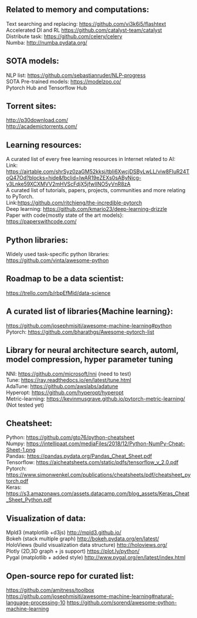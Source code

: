 ## Related to memory and computations:
Text searching and replacing: https://github.com/vi3k6i5/flashtext</br> 
Accelerated Dl and RL https://github.com/catalyst-team/catalyst</br>
Distribute task: https://github.com/celery/celery</br>
Numba: http://numba.pydata.org/

## SOTA models:
NLP list: https://github.com/sebastianruder/NLP-progress</br>
SOTA Pre-trained models: https://modelzoo.co/</br>
Pytorch Hub and Tensorflow Hub

## Torrent sites:
http://p30download.com/</br>
http://academictorrents.com/</br>

## Learning resources:
A curated list of every free learning resources in Internet related to AI:</br> Link: https://airtable.com/shrSyz0zaGM52kksj/tbli6XwcjDSByLwLL/viw8FIuR24ToQ47Od?blocks=hide&fbclid=IwAR19eZEXs0sAByNjcg-y3Lnke59XCXMVV2mHVScFdjX5jfwIINO5yVnR8zA</br>
A curated list of tutorials, papers, projects, communities and more relating to PyTorch. </br>Link:https://github.com/ritchieng/the-incredible-pytorch</br>
Deep learning: https://github.com/kmario23/deep-learning-drizzle</br>
Paper with code{mostly state of the art models}: https://paperswithcode.com/

## Python libraries:
Widely used task-specific python libraries: https://github.com/vinta/awesome-python

## Roadmap to be a data scientist:
https://trello.com/b/rbpEfMld/data-science 

## A curated list of libraries{Machine learning}:
https://github.com/josephmisiti/awesome-machine-learning#python</br> 
Pytorch: https://github.com/bharathgs/Awesome-pytorch-list 

## Library for neural architecture search, automl, model compression, hyper parameter tuning 
NNI: https://github.com/microsoft/nni {need to test}</br>
Tune: https://ray.readthedocs.io/en/latest/tune.html</br>
AdaTune: https://github.com/awslabs/adatune</br>
Hyperopt: https://github.com/hyperopt/hyperopt </br>
Metric-learning: https://kevinmusgrave.github.io/pytorch-metric-learning/ (Not tested yet)

## Cheatsheet:
Python: https://github.com/gto76/python-cheatsheet</br>
Numpy: https://intellipaat.com/mediaFiles/2018/12/Python-NumPy-Cheat-Sheet-1.png</br>
Pandas: https://pandas.pydata.org/Pandas_Cheat_Sheet.pdf</br>
Tensorflow: https://aicheatsheets.com/static/pdfs/tensorflow_v_2.0.pdf</br>
Pytorch: https://www.simonwenkel.com/publications/cheatsheets/pdf/cheatsheet_pytorch.pdf</br>
Keras: https://s3.amazonaws.com/assets.datacamp.com/blog_assets/Keras_Cheat_Sheet_Python.pdf

## Visualization of data:
Mpld3 (matplotlib +d3js)  http://mpld3.github.io/</br>
Bokeh (stack multiple graph)  http://bokeh.pydata.org/en/latest/</br>
HoloViews (build visualization data structure)  http://holoviews.org/</br>
Plotly (2D,3D graph + js support) https://plot.ly/python/</br>
Pygal (matplotlib + added style) http://www.pygal.org/en/latest/index.html

## Open-source repo for curated list:
https://github.com/amitness/toolbox</br>
https://github.com/josephmisiti/awesome-machine-learning#natural-language-processing-10
https://github.com/sorend/awesome-python-machine-learning
